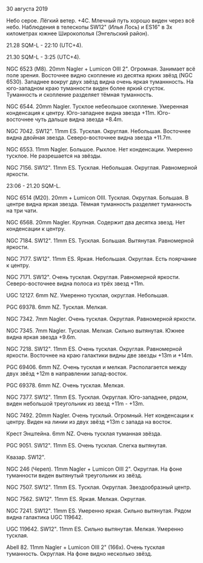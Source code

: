 30 августа 2019

Небо серое. Лёгкий ветер. +4С. Млечный путь хорошо виден через всё небо. Наблюдения в телескопы SW12" (Илья Лось) и ES16" в 3х километрах южнее Широкополья (Энгельский район).

21.28 SQM-L - 22:10 (UTC+4).

21.30 SQM-L - 3:25 (UTC+4).

NGC 6523 (М8). 20mm Nagler + Lumicon OIII 2". Огромная. Занимает всё поле зрения. Восточнее видно скопление из десятка ярких звёзд (NGC 6530). Западнее вокруг двух звёзд видна очень яркая туманнность. На юго-западном краю туманности виден более яркий сгусток. Туманность и скопление разделяет тёмная туманность.

NGC 6544. 20mm Nagler. Тусклое небеольшое скопление. Умеренная конденсация к центру. Юго-западнее видна звезда +11m. Юго-восточнее чуть дальше видна звезда +8.4m.

NGC 7042. SW12". 11mm ES. Тусклая. Округлая. Небольшая. Восточнее видна двойная звезда. Северо-восточнее видна звезда +11.7m.

NGC 6553. 11mm Nagler. Большое. Рыхлое. Нет конденсации. Умеренно тусклое. Не разрешается на звёзды.

NGC 7156. SW12". 11mm ES. Тусклая. Небольшая. Округлая. Равномерной яркости.

23:06 - 21.20 SQM-L.

NGC 6514 (М20). 20mm + Lumicon OIII. Тусклая. Округлая. Большая. В центре видна яркая звезда. Тёмная туманность разделяет туманность на три чати.

NGC 6568. 20mm Nagler. Крупная. Содержит два десятка звезд. Нет конденсации к центру. 

NGC 7184. SW12". 11mm ES. Тусклая. Большая. Вытянутая. Равномерной яркости.

NGC 7177. SW12". 11mm ES. Яркая. Небольшая. Округлая. Есть поярчание к центру.

NGC 7171. SW12". Очень тусклая. Округлая. Равномерной яркости. Северо-восточнее видна полоса из трёх звезд +11m.

UGC 12127. 6mm NZ. Умеренно тусклая, округлая. Небольшая.

PGC 69378. 6mm NZ. Тусклая. Мелкая.

NGC 7342. 7mm Nagler. Очень тусклая. Округлая. Равномерной яркости. 

NGC 7345. 7mm Nagler. Тусклая. Мелкая. Сильно вытянутая. Южнее видна яркая звезда +9.6m.

NGC 7218. SW12". 11mm ES. Очень тусклая. Округлая. Равномерной яркости. Восточнее на краю галактики видны две звезды +13m и +14m.

PGC 69406. 6mm NZ. Очень тусклая и мелкая. Располагается между двух звёзд +12m в направлении запад-восток.

PGC 69378. 6mm NZ. Очень тусклая. Мелкая.

NGC 7377. SW12". 11mm ES. Тусклая. Округлая. Юго-западнее, рядом, виден небольшой треугольник из звезд +11m - +13m.

NGC 7492. 20mm Nagler. Очень тусклый. Огромный. Нет конденсации к центру. Виден на линии из двух звёзд +13m с запада на восток.

Крест Энштейна. 6mm NZ. Очень тусклая туманная звёзда.

PGC 9051. SW12". 11mm ES. Очень тусклая. Слегка вытянутая.

Квазар. SW12".

NGC 246 (Череп). 11mm Nagler + Lumicon OIII 2". Округлая. На фоне туманности виден вытянутый треугольник из звёзд.

NGC 7507. SW12". 11mm ES. Тусклая. Округлая. Звездообразный центр.

NGC 7562. SW12". 11mm ES. Яркая. Мелкая. Округлая.

NGC 7241. SW12". 11mm ES. Умеренно яркая. Сильно вытянутая. Рядом видна галактика UGC 119642.

UGC 119642. SW12". 11mm ES. Сильно вытянутая. Мелкая. Умеренно тусклая.

Abell 82. 11mm Nagler + Lumicon OIII 2" (166x). Очень тусклая туманность. Округлая. На фоне видно несколько звёзд.



 


